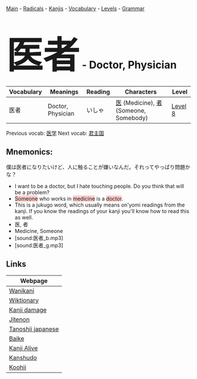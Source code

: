 <style> bigfont {font-size: 100px}</style>
[Main](../README.md) -
[Radicals](../radicals.md) -
[Kanjis](../kanjis.md) -
[Vocabulary](../vocabulary.md) -
[Levels](../levels.md) -
[Grammar](../grammar.md)
# <bigfont> 医者</bigfont> - Doctor, Physician 

| Vocabulary | Meanings | Reading | Characters | Level |
| --- | --- | --- | --- | --- |
| 医者 | Doctor, Physician | いしゃ |  [医](../kanjis/医.md) (Medicine), [者](../kanjis/者.md) (Someone, Somebody) | [Level 8](../levels/wk_level8.md) |

Previous vocab: [医学](医学.md) Next vocab: [君主国](君主国.md) 

## Mnemonics:
僕は医者になりたいけど、人に触ることが嫌いなんだ。それってやっぱり問題かな？
* I want to be a doctor, but I hate touching people. Do you think that will be a problem?
* <span style="background-color:#ffcccb"> Someone</span> who works in <span style="background-color:#ffcccb"> medicine</span> is a <span style="background-color:#ffcccb"> doctor</span>.
* This is a jukugo word, which usually means on'yomi readings from the kanji. If you know the readings of your kanji you'll know how to read this as well.
* 医, 者
* Medicine, Someone
* [sound:医者_b.mp3]
* [sound:医者_g.mp3]


## Links 

| Webpage |
| --- |
| [Wanikani          ](https://www.wanikani.com/kanji/医者) |
| [Wiktionary        ](https://en.wiktionary.org/wiki/医者) |
| [Kanji damage      ](http://www.kanjidamage.com/kanji/search?utf8=✓&q=医者) |
| [Jitenon           ](https://jitenon.com/kanji/医者) |
| [Tanoshii japanese ](https://www.tanoshiijapanese.com/dictionary/kanji.cfm?k=医者) |
| [Baike             ](https://baike.baidu.com/item/医者) |
| [Kanji Alive       ](https://app.kanjialive.com/医者) |
| [Kanshudo          ](https://www.kanshudo.com/searchmn?q=医者) |
| [Koohii            ](https://kanji.koohii.com/study/kanji/医者) |
